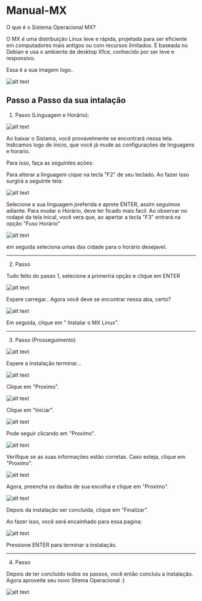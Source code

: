 # Manual-MX


O que é o Sistema Operacional MX?

O MX é uma distribuição Linux leve e rápida, projetada para ser eficiente em computadores mais antigos ou com recursos limitados. É baseada no Debian e usa o ambiente de desktop Xfce, conhecido por ser leve e responsivo.

Essa é a sua imagem logo..

![alt text](image.png)




## Passo a Passo da sua intalação

1. Passo (Linguagem e Horário):

![alt text](image-1.png)
 
 
 Ao baixar o Sistama, você provavelmente se encontrará nessa tela. Indicamos logo de ínicio, que você já mude as configurações de linguagens e horario. 
 
 Para isso, faça as seguintes ações:

Para alterar a linguagem cique na tecla "F2" de seu teclado. Ao fazer isso surgirá a seguinte tela:

![alt text](image-2.png)

Selecione a sua linguagem preferida e aprete ENTER, assim seguimos adiante. Para mudar o Horário, deve ter ficado mais facil. Ao observar no rodapé da tela inical, você vera que, ao apertar a tecla "F3" entrará na opção "Fuso Horário"

![alt text](image-3.png)

em seguida seleciona umas das cidade para o horário desejavel.

---

2. Passo

Tudo feito do passo 1, selecione a primerira opção e clique em ENTER

![alt text](image-4.png)
 
 Espere carregar.. Agora você deve se encontrar nessa aba, certo?

 ![alt text](image-5.png)

 Em seguida, clique em " Instalar o MX Linux".

 ---

 3. Passo (Prosseguimento)

 ![alt text](image-6.png)

 Espere a instalação terminar...
 
![alt text](image-7.png)

Clique em "Proximo".

![alt text](image-8.png)

Clique em "Iniciar".

![alt text](image-9.png)

Pode seguir clicando em "Proximo".

![alt text](image-10.png)

Verifique se as suas informações estão corretas. Caso esteja, clique em "Proximo".

![alt text](image-11.png)

Agora, preencha os dados de sua escolha  e clique em "Proximo".

![alt text](image-12.png)

Depois da instalação ser concluída, clique em "Finalizar".

Ao fazer isso, você será encainhado para essa pagina:

![alt text](image-13.png)

Pressione ENTER para terminar a instalação.

---

4. Passo

Depois de ter concluido todos os passos, você então concluiu a instalação. Agora aproveite seu novo Sitema Operacional :)

![alt text](image-14.png)